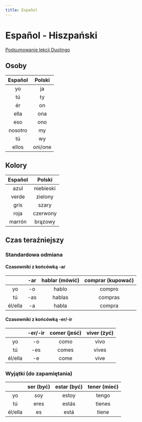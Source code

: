 ```yaml
---
title: Español
---
```


# Español - Hiszpański

[Podsumowanie lekcji Duolingo](duolingo)

## Osoby

| Español | Polski  |
| :-----: | :-----: |
|   yo    |   ja    |
|   tú    |   ty    |
|   ér    |   on    |
|  ella   |   ona   |
|   eso   |   ono   |
| nosotro |   my    |
|   tú    |   wy    |
|  ellos  | oni/one |

## Kolory

| Español |  Polski   |
| :-----: | :-------: |
|  azul   | niebieski |
|  verde  |  zielony  |
|  gris   |   szary   |
|  roja   | czerwony  |
| marrón  |  brązowy  |

## Czas teraźniejszy

### Standardowa odmiana

#### Czasowniki z końcówką -ar

|         | -ar | hablar (mówić) | comprar (kupować) |
| :-----: | :-: | :------------: | :---------------: |
|   yo    | -o  |     hablo      |      compro       |
|   tú    | -as |     hablas     |      compras      |
| él/ella | -a  |     habla      |      compra       |

#### Czasowniki z końcówką -er/-ir

|         | -er/-ir | comer (jeść) | viver (żyć) |
| :-----: | :-----: | :----------: | :---------: |
|   yo    |   -o    |     como     |    vivo     |
|   tú    |   -es   |    comes     |    vives    |
| él/ella |   -e    |     come     |    vive     |

### Wyjątki (do zapamiętania)

|         | ser (być) | estar (być) | tener (mieć) |
| :-----: | :-------: | :---------: | :----------: |
|   yo    |    soy    |    estoy    |    tengo     |
|   tú    |   eres    |    estás    |    tienes    |
| él/ella |    es     |    está     |    tiene     |
